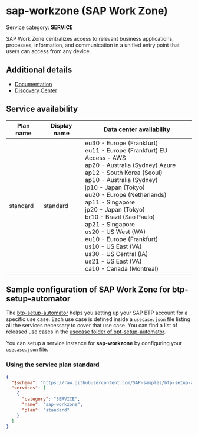 # **sap-workzone** (SAP Work Zone)

Service category: **SERVICE**

SAP Work Zone centralizes access to relevant business applications, processes, information, and communication in a unified entry point that users can access from any device.

## Additional details

- [Documentation](https://help.sap.com/viewer/product/WZ/Cloud/en-US)
- [Discovery Center](https://discovery-center.cloud.sap/serviceCatalog/sap-work-zone)

## Service availability

| Plan name | Display name | Data center availability  |
|------|----------------|---------------------------|
|  standard  |  standard  | eu30 - Europe (Frankfurt)<br> eu11 - Europe (Frankfurt) EU Access - AWS<br> ap20 - Australia (Sydney) Azure<br> ap12 - South Korea (Seoul)<br> ap10 - Australia (Sydney)<br> jp10 - Japan (Tokyo)<br> eu20 - Europe (Netherlands)<br> ap11 - Singapore<br> jp20 - Japan (Tokyo)<br> br10 - Brazil (Sao Paulo)<br> ap21 - Singapore<br> us20 - US West (WA)<br> eu10 - Europe (Frankfurt)<br> us10 - US East (VA)<br> us30 - US Central (IA)<br> us21 - US East (VA)<br> ca10 - Canada (Montreal)  |

## Sample configuration of **SAP Work Zone** for btp-setup-automator

The [btp-setup-automator](https://github.com/SAP-samples/btp-setup-automator) helps you setting up your SAP BTP account for a specific use case. Each use case is defined inside a `usecase.json` file listing all the services necessary to cover that use case. You can find a list of released use cases in the [usecase folder of bpt-setup-automator](https://github.com/SAP-samples/btp-setup-automator/tree/main/usecases).

You can setup a service instance for **sap-workzone** by configuring your `usecase.json` file.

### Using the service plan **standard**

```json
{
  "$schema": "https://raw.githubusercontent.com/SAP-samples/btp-setup-automator/main/libs/btpsa-usecase.json",
  "services": [
    {
      "category": "SERVICE",
      "name": "sap-workzone",
      "plan": "standard"
    }
  ]
}
```
